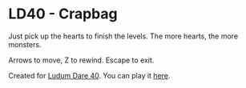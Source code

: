 # LD40 - Crapbag

Just pick up the hearts to finish the levels. The more hearts, the more monsters.

Arrows to move, Z to rewind. Escape to exit.

Created for [Ludum Dare 40](https://ldjam.com/events/ludum-dare/40/crapbag). You can play it [here](https://acoto87.itch.io/ld40-crapbag).

